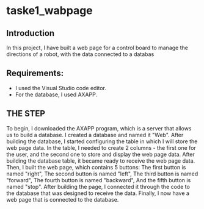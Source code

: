 # taske1_wabpage


## Introduction

In this project, I have built a web page for a control board to manage the directions of a robot, with the data connected to a databas

## Requirements:
- I used the Visual Studio code editor.
- For the database, I used AXAPP.
## THE STEP 
To begin, I downloaded the AXAPP program, which is a server that allows us to build a database.
I created a database and named it "Web". After building the database, I started configuring the table in which I will store the web page data. In the table, I needed to create 2 columns - the first one for the user, and the second one to store and display the web page data.
After building the database table, it became ready to receive the web page data.
Then, I built the web page, which contains 5 buttons:
The first button is named "right",
The second button is named "left",
The third button is named "forward",
The fourth button is named "backward",
And the fifth button is named "stop".
After building the page, I connected it through the code to the database that was designed to receive the data. Finally, I now have a web page that is connected to the database.
